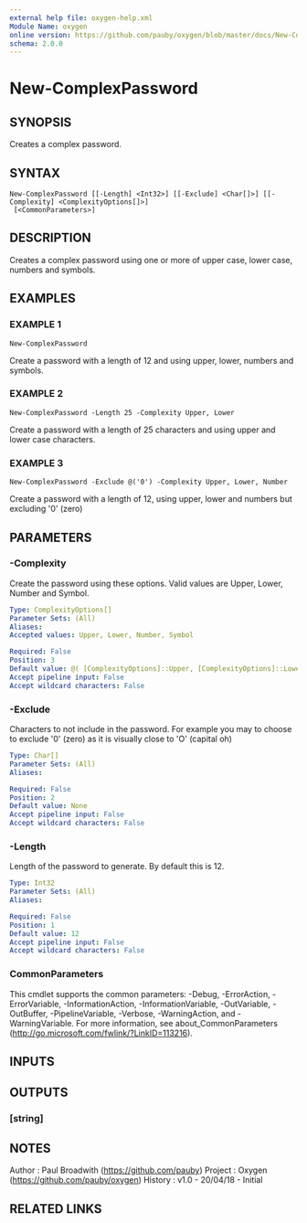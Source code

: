 ```yaml
---
external help file: oxygen-help.xml
Module Name: oxygen
online version: https://github.com/pauby/oxygen/blob/master/docs/New-ComplexPassword.md
schema: 2.0.0
---
```


# New-ComplexPassword

## SYNOPSIS
Creates a complex password.

## SYNTAX

```
New-ComplexPassword [[-Length] <Int32>] [[-Exclude] <Char[]>] [[-Complexity] <ComplexityOptions[]>]
 [<CommonParameters>]
```

## DESCRIPTION
Creates a complex password using one or more of upper case, lower case,
numbers and symbols.

## EXAMPLES

### EXAMPLE 1
```
New-ComplexPassword
```

Create a password with a length of 12 and using upper, lower, numbers and
symbols.

### EXAMPLE 2
```
New-ComplexPassword -Length 25 -Complexity Upper, Lower
```

Create a password with a length of 25 characters and using upper and lower
case characters.

### EXAMPLE 3
```
New-ComplexPassword -Exclude @('0') -Complexity Upper, Lower, Number
```

Create a password with a length of 12, using upper, lower and numbers but
excluding '0' (zero)

## PARAMETERS

### -Complexity
Create the password using these options.
Valid values are Upper, Lower, Number and Symbol.

```yaml
Type: ComplexityOptions[]
Parameter Sets: (All)
Aliases:
Accepted values: Upper, Lower, Number, Symbol

Required: False
Position: 3
Default value: @( [ComplexityOptions]::Upper, [ComplexityOptions]::Lower, [ComplexityOptions]::Number, [ComplexityOptions]::Symbol )
Accept pipeline input: False
Accept wildcard characters: False
```

### -Exclude
Characters to not include in the password.
For example you may to
choose to exclude '0' (zero) as it is visually close to 'O' (capital
oh)

```yaml
Type: Char[]
Parameter Sets: (All)
Aliases:

Required: False
Position: 2
Default value: None
Accept pipeline input: False
Accept wildcard characters: False
```

### -Length
Length of the password to generate.
By default this is 12.

```yaml
Type: Int32
Parameter Sets: (All)
Aliases:

Required: False
Position: 1
Default value: 12
Accept pipeline input: False
Accept wildcard characters: False
```

### CommonParameters
This cmdlet supports the common parameters: -Debug, -ErrorAction, -ErrorVariable, -InformationAction, -InformationVariable, -OutVariable, -OutBuffer, -PipelineVariable, -Verbose, -WarningAction, and -WarningVariable.
For more information, see about_CommonParameters (http://go.microsoft.com/fwlink/?LinkID=113216).

## INPUTS

## OUTPUTS

### [string]

## NOTES
Author  : Paul Broadwith (https://github.com/pauby)
Project : Oxygen (https://github.com/pauby/oxygen)
History : v1.0 - 20/04/18 - Initial

## RELATED LINKS
